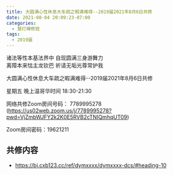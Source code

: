 ```yaml
---
title: 大圆满心性休息大车疏之暇满难得--2019届2021年8月6日共修
date: 2021-08-04 20:09:23-07:00
categories:
  - 慧灯禅修班
tags:
  - 2019届
---
```

诸法等性本基法界中  自现圆满三身游舞力  
离障本来怙主龙钦巴  祈请无垢光尊常护我  

大圆满心性休息大车疏之暇满难得--2019届2021年8月6日共修

星期五 晚上温哥华时间 18:30-21:30  

网络共修Zoom房间号码： 7789995278 (<https://us02web.zoom.us/j/7789995278?pwd=VjZmbWJFY2k2K0E5RVB2cTNIQmhqUT09>)

Zoom房间密码：19621211       

## 共修内容  

- <https://bj.cxb123.cc/ref/dymxxxx/dymxxxx-dcs/#heading-10>
